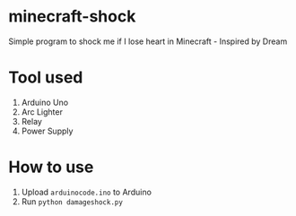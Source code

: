 # minecraft-shock
Simple program to shock me if I lose heart in Minecraft - Inspired by Dream

# Tool used
1. Arduino Uno
2. Arc Lighter
3. Relay
4. Power Supply

# How to use
1. Upload `arduinocode.ino` to Arduino
2. Run `python damageshock.py`
